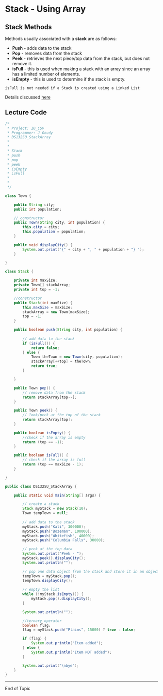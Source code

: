 # Stack  - Using Array



## Stack Methods



Methods usually associated with a __stack__ are as follows:

* __Push__ - adds data to the stack
* __Pop__ - removes data from the stack
* __Peek__ - retrieves the next piece/top data from the stack, but does not remove it.
* __isFull__ - this is used when making a stack with an array since an array has a limited number of elements.
* __isEmpty__ - this is used to determine if the stack is empty.



```{Tip}
isFull is not needed if a Stack is created using a Linked List
```





Details discussed [here](StacksAndQueues)



## Lecture Code

```java
/*
 * Project: IO_CSV
 * Programmer: J Goudy
 * DS132SU_StackArray
 *
 *
 * Stack
 * push
 * pop
 * peek
 * isEmpty
 * isFull
 *
 *
 */

class Town {

    public String city;
    public int population;

    // constructor
    public Town(String city, int population) {
        this.city = city;
        this.population = population;
    }

    public void displayCity() {
        System.out.print("{" + city + ", " + population + "} ");
    }

}

class Stack {

    private int maxSize;
    private Town[] stackArray;
    private int top = -1;

    //constructor
    public Stack(int maxSize) {
        this.maxSize = maxSize;
        stackArray = new Town[maxSize];
        top = -1;
    }

    public boolean push(String city, int population) {
        
        // add data to the stack
        if (isFull()) {
            return false;
        } else {
            Town theTown = new Town(city, population);
            stackArray[++top] = theTown;
            return true;
        }

    }

    public Town pop() {
        // remove data from the stack
        return stackArray[top--];
    }

    public Town peek() {
        // look/peek at the top of the stack
        return stackArray[top];
    }

    public boolean isEmpty() {
        //check if the array is empty
        return (top == -1);
    }

    public boolean isFull() {
        // check if the array is full
        return (top == maxSize - 1);
    }

}

public class DS132SU_StackArray {

    public static void main(String[] args) {

        // create a stack
        Stack myStack = new Stack(10);
        Town tempTown = null;
        
        // add data to the stack
        myStack.push("Kali", 300000);
        myStack.push("Bozeman", 100000);
        myStack.push("Whitefish", 40000);
        myStack.push("Columbia Falls", 30000);

        // peek at the top data
        System.out.print("Peek - ");
        myStack.peek().displayCity();
        System.out.println("");

        // pop one data object from the stack and store it in an object
        tempTown = myStack.pop();
        tempTown.displayCity();
        
        // empty the list
        while (!myStack.isEmpty()) {
            myStack.pop().displayCity();
        }

        System.out.println("");

        //ternary operator
        boolean flag;
        flag = myStack.push("Plains", 15000) ? true : false;

        if (flag) {
            System.out.println("Item added");
        } else {
            System.out.println("Item NOT added");
        }

        System.out.print("\nbye");
    }
}

```



---

End of Topic



